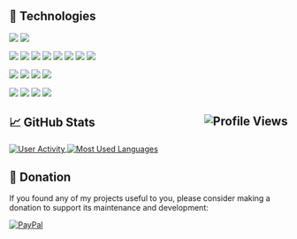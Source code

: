 ## 🔧 Technologies

[![](https://img.shields.io/badge/OS-Linux-informational?style=flat&logo=linux&logoColor=FFFFFF&color=79C83D)](#)
[![](https://img.shields.io/badge/OS-Windows-informational?style=flat&logo=windows&logoColor=FFFFFF&color=79C83D)](#)

[![](https://img.shields.io/badge/Code-%2ENET-informational?style=flat&logo=dot-net&logoColor=FFFFFF&color=79C83D)](#)
[![](https://img.shields.io/badge/Code-C%2B%2B-informational?style=flat&logo=c%2B%2B&logoColor=FFFFFF&color=79C83D)](#)
[![](https://img.shields.io/badge/Code-Java-informational?style=flat&logo=java&logoColor=FFFFFF&color=79C83D)](#)
[![](https://img.shields.io/badge/Code-JavaScript-informational?style=flat&logo=javascript&logoColor=FFFFFF&color=79C83D)](#)
[![](https://img.shields.io/badge/Code-MATLAB-informational?style=flat&logo=mathworks&logoColor=FFFFFF&color=79C83D)](#)
[![](https://img.shields.io/badge/Code-PHP-informational?style=flat&logo=php&logoColor=FFFFFF&color=79C83D)](#)
[![](https://img.shields.io/badge/Code-Python-informational?style=flat&logo=python&logoColor=FFFFFF&color=79C83D)](#)
[![](https://img.shields.io/badge/Code-R-informational?style=flat&logo=r&logoColor=FFFFFF&color=79C83D)](#)

[![](https://img.shields.io/badge/DB-Oracle%20Database-informational?style=flat&logo=oracle&logoColor=FFFFFF&color=79C83D)](#)
[![](https://img.shields.io/badge/DB-Microsoft%20SQL%20Server-informational?style=flat&logo=microsoft&logoColor=FFFFFF&color=79C83D)](#)
[![](https://img.shields.io/badge/DB-MySQL-informational?style=flat&logo=mysql&logoColor=FFFFFF&color=79C83D)](#)
[![](https://img.shields.io/badge/DB-SQLite-informational?style=flat&logo=sqlite&logoColor=FFFFFF&color=79C83D)](#)

[![](https://img.shields.io/badge/Tools-Bash-informational?style=flat&logo=gnu-bash&logoColor=FFFFFF&color=79C83D)](#)
[![](https://img.shields.io/badge/Tools-Notepad%2B%2B-informational?style=flat&logo=notepad%2B%2B&logoColor=FFFFFF&color=79C83D)](#)
[![](https://img.shields.io/badge/Tools-Microsoft%20Office-informational?style=flat&logo=microsoft&logoColor=FFFFFF&color=79C83D)](#)
[![](https://img.shields.io/badge/Tools-PowerShell-informational?style=flat&logo=powershell&logoColor=FFFFFF&color=79C83D)](#)

## 📈 GitHub Stats <a href="#"><img align="right" src="https://hits.seeyoufarm.com/api/count/incr/badge.svg?url=https://github.com/TommasoBelluzzo/&title=Profile%20Views" alt="Profile Views"/></a>

<a href="#">
  <img align="center" src="https://github-readme-stats.vercel.app/api?username=TommasoBelluzzo&include_all_commits=true&count_private=true&hide=contribs&custom_title=User%20Activity&disable_animations=true&show_icons=true&hide_rank=true&line_height=24&bg_color=555555&title_color=FFFFFF&text_color=FFFFFF&icon_color=79C83D" alt="User Activity"/>
</a>

<a href="#">
  <img align="center" src="https://github-readme-stats.vercel.app/api/top-langs/?username=TommasoBelluzzo&langs_count=5&hide=css,html,jupyter%20notebook,text,smalltalk&layout=compact&bg_color=555555&title_color=FFFFFF&text_color=FFFFFF" alt="Most Used Languages"/>
</a>

## 🙏 Donation

If you found any of my projects useful to you, please consider making a donation to support its maintenance and development:

<a href="https://www.paypal.com/cgi-bin/webscr?cmd=_s-xclick&hosted_button_id=ASMXC3LYNV96J"><img alt="PayPal" src="https://www.paypalobjects.com/en_US/i/btn/btn_donate_LG.gif"/></a>
